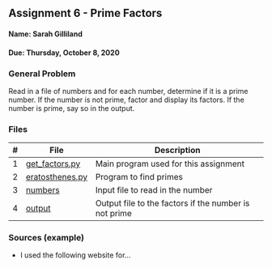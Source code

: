 ## Assignment 6 - Prime Factors
#### Name: Sarah Gilliland
#### Due: Thursday, October 8, 2020

### General Problem
Read in a file of numbers and for each number, determine if it is a prime number.
If the number is not prime, factor and display its factors.
If the number is prime, say so in the output.

### Files

|   #   | File                       | Description                                                |
| :---: | -------------------------- | ---------------------------------------------------------- |
|   1   | [get_factors.py](https://github.com/sgilliland/4663-Cryptography-Gilliland/blob/master/Assignments/A06/get_factors.py)    | Main program used for this assignment       |
|   2   | [eratosthenes.py](https://github.com/sgilliland/4663-Cryptography-Gilliland/blob/master/Assignments/A06/eratosthenes.py)     |   Program to find primes    |
|   3   | [numbers](https://github.com/sgilliland/4663-Cryptography-Gilliland/blob/master/Assignments/A06/numbers)     | Input file to read in the number       | 
|   4   | [output](https://github.com/sgilliland/4663-Cryptography-Gilliland/blob/master/Assignments/A06/output)     | Output file to the factors if the number is not prime      |


### Sources (example)
- I used the following website for...
